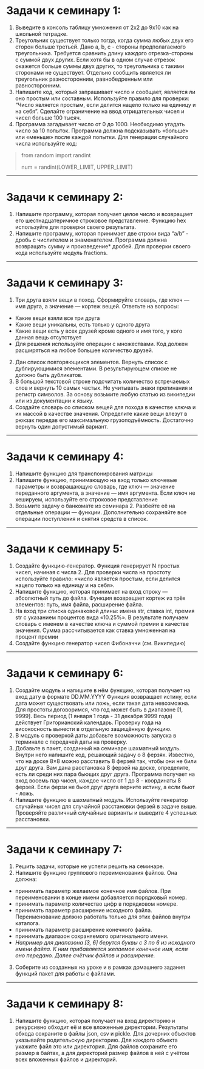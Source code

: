 # Задачи к семинару 1:
1. Выведите в консоль таблицу умножения от 2х2 до 9х10 как на школьной тетрадке.
2. Треугольник существует только тогда, когда сумма любых двух его сторон больше третьей.
Дано a, b, c - стороны предполагаемого треугольника. 
Требуется сравнить длину каждого отрезка-стороны с суммой двух других. 
Если хотя бы в одном случае отрезок окажется больше суммы двух других, 
то треугольника с такими сторонами не существует. Отдельно сообщить является ли 
треугольник разносторонним, равнобедренным или равносторонним.
3. Напишите код, который запрашивает число и сообщает, является ли оно простым или составным.
Используйте правило для проверки: “Число является простым, если делится нацело только на единицу и на себя”.
Сделайте ограничение на ввод отрицательных чисел и чисел больше 100 тысяч.
4. Программа загадывает число от 0 до 1000. Необходимо угадать число за 10 попыток. Программа
должна подсказывать «больше» или «меньше» после каждой попытки. Для генерации случайного
числа используйте код:
>from random import randint 
> 
>num = randint(LOWER_LIMIT, UPPER_LIMIT)
***
# Задачи к семинару 2:

1. Напишите программу, которая получает целое число и возвращает его шестнадцатеричное
строковое представление. Функцию hex используйте для проверки своего результата.
2. Напишите программу, которая принимает две строки вида “a/b” - дробь с числителем и знаменателем. 
Программа должна возвращать сумму и произведение* дробей. Для проверки своего кода используйте модуль fractions.
***
# Задачи к семинару 3:
1. Три друга взяли вещи в поход. Сформируйте словарь, где ключ — имя друга, а значение — кортеж вещей. Ответьте на вопросы:
- Какие вещи взяли все три друга
- Какие вещи уникальны, есть только у одного друга
- Какие вещи есть у всех друзей кроме одного и имя того, у кого данная вещь отсутствует
- Для решения используйте операции с множествами. Код должен расширяться на любое большее количество друзей.
2. Дан список повторяющихся элементов. Вернуть список с дублирующимися элементами.
В результирующем списке не должно быть дубликатов.
3. В большой текстовой строке подсчитать количество встречаемых слов и вернуть 10 самых частых. Не учитывать знаки препинания
и регистр символов. За основу возьмите любую статью из википедии или из документации к языку.
4. Создайте словарь со списком вещей для похода в качестве ключа и их массой в качестве значения.
Определите какие вещи влезут в рюкзак передав его максимальную грузоподъёмность.
Достаточно вернуть один допустимый вариант.
***
# Задачи к семинару 4:
1. Напишите функцию для транспонирования матрицы
2. Напишите функцию, принимающую на вход только ключевые параметры и возвращающую словарь, 
где ключ — значение переданного аргумента, а значение — имя аргумента. 
Если ключ не хешируем, используйте его строковое представление
3. Возьмите задачу о банкомате из семинара 2. Разбейте её на отдельные операции — функции. Дополнительно сохраняйте 
все операции поступления и снятия средств в список.

***
# Задачи к семинару 5:
1. Создайте функцию-генератор. Функция генерирует N простых чисел, начиная с числа 2. Для проверки числа на простоту 
используйте правило: «число является простым, если делится нацело только на единицу и на себя».
2. Напишите функцию, которая принимает на вход строку — абсолютный путь до файла. Функция возвращает кортеж из трёх
элементов: путь, имя файла, расширение файла.
3. На вход три списка одинаковой длины: имена str, ставка int,
премия str с указанием процентов вида «10.25%». В результате
получаем словарь с именем в качестве ключа и суммой
премии в качестве значения. Сумма рассчитывается
как ставка умноженная на процент премии
4. Создайте функцию генератор чисел Фибоначчи (см. Википедию)

***
# Задачи к семинару 6:
1. Создайте модуль и напишите в нём функцию, которая получает на вход дату в формате DD.MM.YYYY Функция возвращает истину, 
если дата может существовать или ложь, если такая дата невозможна. Для простоты договоримся, что год может быть в диапазоне [1, 9999]. 
Весь период (1 января 1 года - 31 декабря 9999 года) действует Григорианский календарь. Проверку года на високосность 
вынести в отдельную защищённую функцию.
2. В модуль с проверкой даты добавьте возможность запуска в терминале с передачей даты на проверку.
3. Добавьте в пакет, созданный на семинаре шахматный модуль. Внутри него напишите код, решающий задачу о 8 ферзях. 
Известно, что на доске 8×8 можно расставить 8 ферзей так, чтобы они не били друг друга. Вам дана расстановка 8 ферзей на доске, 
определите, есть ли среди них пара бьющих друг друга. Программа получает на вход восемь пар чисел, 
каждое число от 1 до 8 - координаты 8 ферзей. Если ферзи не бьют друг друга верните истину, а если бьют - ложь.
4. Напишите функцию в шахматный модуль. Используйте генератор случайных чисел для случайной расстановки ферзей в задаче выше. 
Проверяйте различный случайные варианты и выведите 4 успешных расстановки.

***
# Задачи к семинару 7:

1. Решить задачи, которые не успели решить на семинаре.
2. Напишите функцию группового переименования файлов. Она должна:
* принимать параметр желаемое конечное имя файлов. 
При переименовании в конце имени добавляется порядковый номер.
* принимать параметр количество цифр в порядковом номере.
* принимать параметр расширение исходного файла. 
Переименование должно работать только для этих файлов внутри каталога.
* принимать параметр расширение конечного файла.
* принимать диапазон сохраняемого оригинального имени. 
* _Например для диапазона [3, 6] берутся буквы с 3 по 6 из исходного имени файла. 
К ним прибавляется желаемое конечное имя, если оно передано. 
Далее счётчик файлов и расширение._ 
3. Соберите из созданных на уроке и в рамках домашнего задания функций пакет для работы с файлами.

***
# Задачи к семинару 8:

1. Напишите функцию, которая получает на вход директорию и рекурсивно обходит её и все вложенные директории. Результаты обхода сохраните в файлы json, csv и pickle.
Для дочерних объектов указывайте родительскую директорию.
Для каждого объекта укажите файл это или директория.
Для файлов сохраните его размер в байтах, а для директорий размер файлов в ней с учётом всех вложенных файлов и директорий.